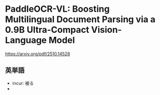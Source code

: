 # PaddleOCR-VL: Boosting Multilingual Document Parsing via a 0.9B Ultra-Compact Vision-Language Model


https://arxiv.org/pdf/2510.14528

## 英単語
- incur: 被る
- 